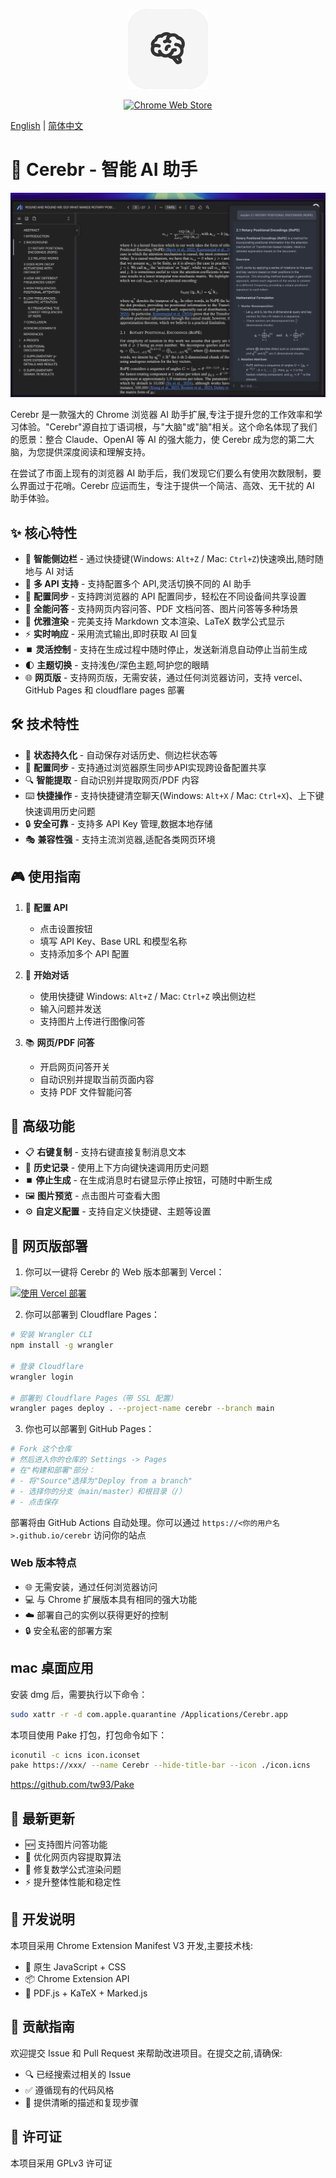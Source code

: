<p align="center">
<img src="./icons/icon128.png">
</p>

<p align="center">
<a href="https://chromewebstore.google.com/detail/cerebr/kjojanemcpiamhohkcpcddpkbnciojkj">
    <img src="https://img.shields.io/chrome-web-store/v/kjojanemcpiamhohkcpcddpkbnciojkj?color=blue&label=Chrome%20商店&logo=google-chrome&logoColor=white" alt="Chrome Web Store">
</a>
</p>

[English](./README.md) | [简体中文](./README_CN.md)

# 🧠 Cerebr - 智能 AI 助手

![screenshot](./statics/image.png)

Cerebr 是一款强大的 Chrome 浏览器 AI 助手扩展,专注于提升您的工作效率和学习体验。"Cerebr"源自拉丁语词根，与"大脑"或"脑"相关。这个命名体现了我们的愿景：整合 Claude、OpenAI 等 AI 的强大能力，使 Cerebr 成为您的第二大脑，为您提供深度阅读和理解支持。

在尝试了市面上现有的浏览器 AI 助手后，我们发现它们要么有使用次数限制，要么界面过于花哨。Cerebr 应运而生，专注于提供一个简洁、高效、无干扰的 AI 助手体验。

## ✨ 核心特性

- 🎯 **智能侧边栏** - 通过快捷键(Windows: `Alt+Z` / Mac: `Ctrl+Z`)快速唤出,随时随地与 AI 对话
- 🔄 **多 API 支持** - 支持配置多个 API,灵活切换不同的 AI 助手
- 🔁 **配置同步** - 支持跨浏览器的 API 配置同步，轻松在不同设备间共享设置
- 📝 **全能问答** - 支持网页内容问答、PDF 文档问答、图片问答等多种场景
- 🎨 **优雅渲染** - 完美支持 Markdown 文本渲染、LaTeX 数学公式显示
- ⚡ **实时响应** - 采用流式输出,即时获取 AI 回复
- ⏹️ **灵活控制** - 支持在生成过程中随时停止，发送新消息自动停止当前生成
- 🌓 **主题切换** - 支持浅色/深色主题,呵护您的眼睛
- 🌐 **网页版** - 支持网页版，无需安装，通过任何浏览器访问，支持 vercel、GitHub Pages 和 cloudflare pages 部署

## 🛠️ 技术特性

- 💾 **状态持久化** - 自动保存对话历史、侧边栏状态等
- 🔄 **配置同步** - 支持通过浏览器原生同步API实现跨设备配置共享
- 🔍 **智能提取** - 自动识别并提取网页/PDF 内容
- ⌨️ **快捷操作** - 支持快捷键清空聊天(Windows: `Alt+X` / Mac: `Ctrl+X`)、上下键快速调用历史问题
- 🔒 **安全可靠** - 支持多 API Key 管理,数据本地存储
- 🎭 **兼容性强** - 支持主流浏览器,适配各类网页环境

## 🎮 使用指南

1. 🔑 **配置 API**
   - 点击设置按钮
   - 填写 API Key、Base URL 和模型名称
   - 支持添加多个 API 配置

2. 💬 **开始对话**
   - 使用快捷键 Windows: `Alt+Z` / Mac: `Ctrl+Z` 唤出侧边栏
   - 输入问题并发送
   - 支持图片上传进行图像问答

3. 📚 **网页/PDF 问答**
   - 开启网页问答开关
   - 自动识别并提取当前页面内容
   - 支持 PDF 文件智能问答

## 🔧 高级功能

- 📋 **右键复制** - 支持右键直接复制消息文本
- 🔄 **历史记录** - 使用上下方向键快速调用历史问题
- ⏹️ **停止生成** - 在生成消息时右键显示停止按钮，可随时中断生成
- 🖼️ **图片预览** - 点击图片可查看大图
- ⚙️ **自定义配置** - 支持自定义快捷键、主题等设置

## 🚀 网页版部署

1. 你可以一键将 Cerebr 的 Web 版本部署到 Vercel：

[![使用 Vercel 部署](https://vercel.com/button)](https://vercel.com/new/clone?repository-url=https%3A%2F%2Fgithub.com%2Fyym68686%2Fcerebr)

2. 你可以部署到 Cloudflare Pages：

```bash
# 安装 Wrangler CLI
npm install -g wrangler

# 登录 Cloudflare
wrangler login

# 部署到 Cloudflare Pages（带 SSL 配置）
wrangler pages deploy . --project-name cerebr --branch main
```

3. 你也可以部署到 GitHub Pages：

```bash
# Fork 这个仓库
# 然后进入你的仓库的 Settings -> Pages
# 在"构建和部署"部分：
# - 将"Source"选择为"Deploy from a branch"
# - 选择你的分支（main/master）和根目录（/）
# - 点击保存
```

部署将由 GitHub Actions 自动处理。你可以通过 `https://<你的用户名>.github.io/cerebr` 访问你的站点

### Web 版本特点
- 🌐 无需安装，通过任何浏览器访问
- 💻 与 Chrome 扩展版本具有相同的强大功能
- ☁️ 部署自己的实例以获得更好的控制
- 🔒 安全私密的部署方案

## mac 桌面应用

安装 dmg 后，需要执行以下命令：

```bash
sudo xattr -r -d com.apple.quarantine /Applications/Cerebr.app
```

本项目使用 Pake 打包，打包命令如下：

```bash
iconutil -c icns icon.iconset
pake https://xxx/ --name Cerebr --hide-title-bar --icon ./icon.icns
```

https://github.com/tw93/Pake

## 🚀 最新更新

- 🆕 支持图片问答功能
- 🔄 优化网页内容提取算法
- 🐛 修复数学公式渲染问题
- ⚡ 提升整体性能和稳定性

## 📝 开发说明

本项目采用 Chrome Extension Manifest V3 开发,主要技术栈:

- 🎨 原生 JavaScript + CSS
- 📦 Chrome Extension API
- 🔧 PDF.js + KaTeX + Marked.js

## 🤝 贡献指南

欢迎提交 Issue 和 Pull Request 来帮助改进项目。在提交之前,请确保:

- 🔍 已经搜索过相关的 Issue
- ✅ 遵循现有的代码风格
- 📝 提供清晰的描述和复现步骤

## 📄 许可证

本项目采用 GPLv3 许可证